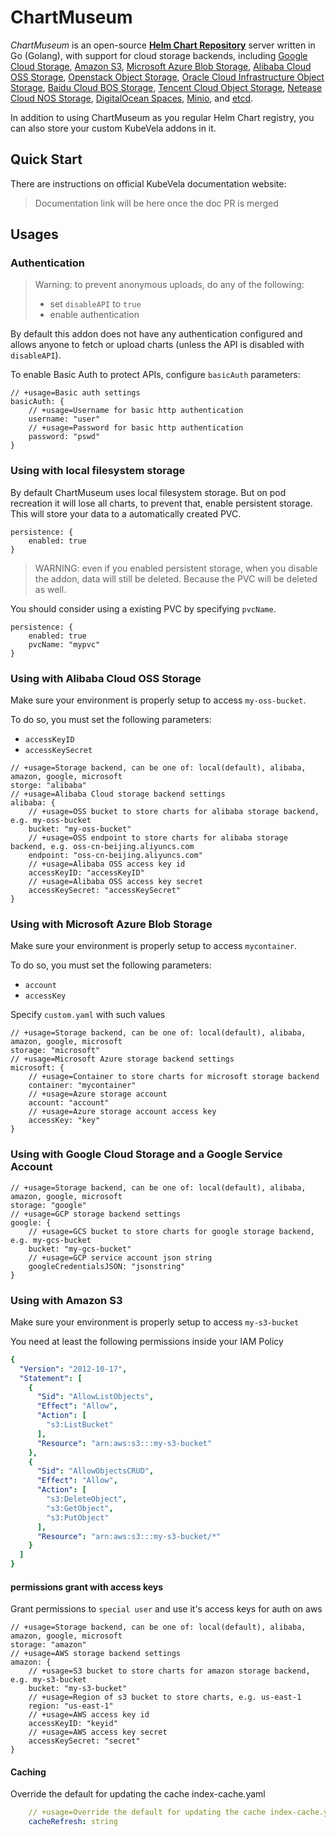 # ChartMuseum

*ChartMuseum* is an open-source **[Helm Chart Repository](https://helm.sh/docs/topics/chart_repository/)** server written in Go (Golang), with support for cloud storage backends, including [Google Cloud Storage](https://cloud.google.com/storage/), [Amazon S3](https://aws.amazon.com/s3/), [Microsoft Azure Blob Storage](https://azure.microsoft.com/en-us/services/storage/blobs/), [Alibaba Cloud OSS Storage](https://www.alibabacloud.com/product/oss), [Openstack Object Storage](https://developer.openstack.org/api-ref/object-store/), [Oracle Cloud Infrastructure Object Storage](https://cloud.oracle.com/storage), [Baidu Cloud BOS Storage](https://cloud.baidu.com/product/bos.html), [Tencent Cloud Object Storage](https://intl.cloud.tencent.com/product/cos), [Netease Cloud NOS Storage](https://www.163yun.com/product/nos), [DigitalOcean Spaces](https://www.digitalocean.com/products/spaces/), [Minio](https://min.io/), and [etcd](https://etcd.io/).

In addition to using ChartMuseum as you regular Helm Chart registry, you can also store your custom KubeVela addons in it.

## Quick Start

There are instructions on official KubeVela documentation website: 

> Documentation link will be here once the doc PR is merged

## Usages
### Authentication

> Warning: to prevent anonymous uploads, do any of the following: 
> - set `disableAPI` to `true`
> - enable authentication

By default this addon does not have any authentication configured and allows anyone to fetch or upload charts (unless the API is disabled with `disableAPI`).

To enable Basic Auth to protect APIs, configure `basicAuth` parameters:

```json5
// +usage=Basic auth settings
basicAuth: {
	// +usage=Username for basic http authentication
	username: "user"
	// +usage=Password for basic http authentication
	password: "pswd"
}
```

### Using with local filesystem storage

By default ChartMuseum uses local filesystem storage. But on pod recreation it will lose all charts, to prevent that, enable persistent storage. This will store your data to a automatically created PVC.

```json5
persistence: {
	enabled: true
}
```

> WARNING: even if you enabled persistent storage, when you disable the addon, data will still be deleted. Because the PVC will be deleted as well. 

You should consider using a existing PVC by specifying `pvcName`.

```json5
persistence: {
	enabled: true
	pvcName: "mypvc"
}
```

### Using with Alibaba Cloud OSS Storage

Make sure your environment is properly setup to access `my-oss-bucket`.

To do so, you must set the following parameters:
- `accessKeyID`
- `accessKeySecret`

```json5
// +usage=Storage backend, can be one of: local(default), alibaba, amazon, google, microsoft
storge: "alibaba"
// +usage=Alibaba Cloud storage backend settings
alibaba: {
	// +usage=OSS bucket to store charts for alibaba storage backend, e.g. my-oss-bucket
	bucket: "my-oss-bucket"
	// +usage=OSS endpoint to store charts for alibaba storage backend, e.g. oss-cn-beijing.aliyuncs.com
	endpoint: "oss-cn-beijing.aliyuncs.com"
	// +usage=Alibaba OSS access key id
	accessKeyID: "accessKeyID"
	// +usage=Alibaba OSS access key secret
	accessKeySecret: "accessKeySecret"
}
```

### Using with Microsoft Azure Blob Storage

Make sure your environment is properly setup to access `mycontainer`.

To do so, you must set the following parameters:
- `account`
- `accessKey`

Specify `custom.yaml` with such values

```json5
// +usage=Storage backend, can be one of: local(default), alibaba, amazon, google, microsoft
storage: "microsoft"
// +usage=Microsoft Azure storage backend settings
microsoft: {
	// +usage=Container to store charts for microsoft storage backend
	container: "mycontainer"
	// +usage=Azure storage account
	account: "account"
	// +usage=Azure storage account access key
	accessKey: "key"
}
```

### Using with Google Cloud Storage and a Google Service Account

```json5
// +usage=Storage backend, can be one of: local(default), alibaba, amazon, google, microsoft
storage: "google"
// +usage=GCP storage backend settings
google: {
	// +usage=GCS bucket to store charts for google storage backend, e.g. my-gcs-bucket
	bucket: "my-gcs-bucket"
	// +usage=GCP service account json string
	googleCredentialsJSON: "jsonstring"
}
```

### Using with Amazon S3
Make sure your environment is properly setup to access `my-s3-bucket`

You need at least the following permissions inside your IAM Policy
```yaml
{
  "Version": "2012-10-17",
  "Statement": [
    {
      "Sid": "AllowListObjects",
      "Effect": "Allow",
      "Action": [
        "s3:ListBucket"
      ],
      "Resource": "arn:aws:s3:::my-s3-bucket"
    },
    {
      "Sid": "AllowObjectsCRUD",
      "Effect": "Allow",
      "Action": [
        "s3:DeleteObject",
        "s3:GetObject",
        "s3:PutObject"
      ],
      "Resource": "arn:aws:s3:::my-s3-bucket/*"
    }
  ]
}
```

#### permissions grant with access keys

Grant permissions to `special user` and use it's access keys for auth on aws

```json5
// +usage=Storage backend, can be one of: local(default), alibaba, amazon, google, microsoft
storage: "amazon"
// +usage=AWS storage backend settings
amazon: {
	// +usage=S3 bucket to store charts for amazon storage backend, e.g. my-s3-bucket
	bucket: "my-s3-bucket"
	// +usage=Region of s3 bucket to store charts, e.g. us-east-1
	region: "us-east-1"
	// +usage=AWS access key id
	accessKeyID: "keyid"
	// +usage=AWS access key secret
	accessKeySecret: "secret"
}
```

#### Caching

Override the default for updating the cache index-cache.yaml

```yaml
	// +usage=Override the default for updating the cache index-cache.yaml e.g. 5m, 1s
	cacheRefresh: string
```